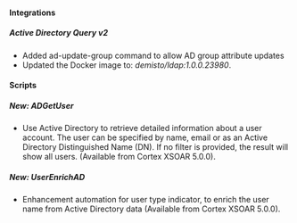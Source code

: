 
#### Integrations
##### Active Directory Query v2
- Added ad-update-group command to allow AD group attribute updates
- Updated the Docker image to: *demisto/ldap:1.0.0.23980*.

#### Scripts
##### New: ADGetUser
- Use Active Directory to retrieve detailed information about a user account. The user can be specified by name, email or as an Active Directory Distinguished Name (DN).
If no filter is provided, the result will show all users. (Available from Cortex XSOAR 5.0.0).
##### New: UserEnrichAD
- Enhancement automation for user type indicator, to enrich the user name from Active Directory data (Available from Cortex XSOAR 5.0.0).
